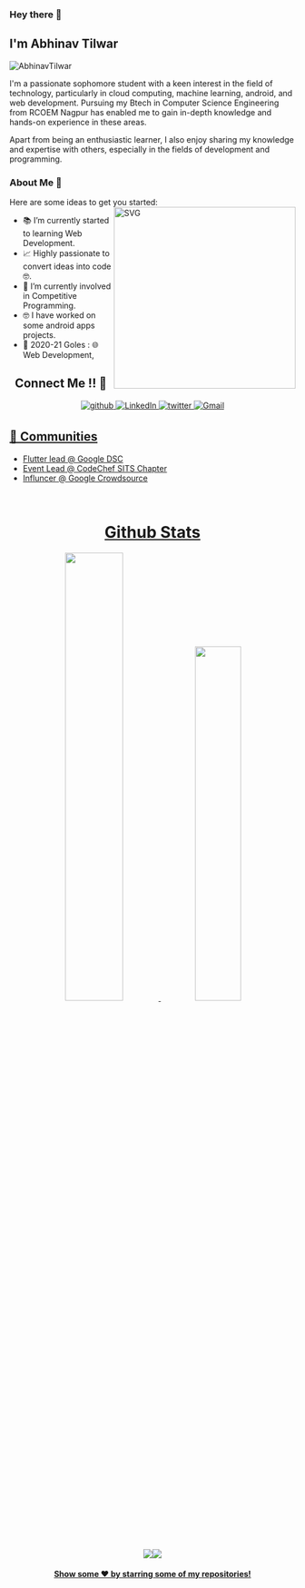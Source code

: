 ### Hey there 👋<h2> I'm Abhinav Tilwar</h2>

<p align="left"> 
	<img src="https://komarev.com/ghpvc/?username=AbhinavTilwar" alt="AbhinavTilwar" /> 
</p>

I'm a passionate sophomore student with a keen interest in the field of technology, particularly in cloud computing, machine learning, android, and web development. Pursuing my Btech in Computer Science Engineering from RCOEM Nagpur has enabled me to gain in-depth knowledge and hands-on experience in these areas.

Apart from being an enthusiastic learner, I also enjoy sharing my knowledge and expertise with others, especially in the fields of development and programming.



 


### About Me 🚀
Here are some ideas to get you started:		
<img align="right" alt="SVG" src="https://user-images.githubusercontent.com/91954929/227848234-d8f9091a-2ab1-4fec-9bbd-facc41d30d44.svg" width="320px" />


- 📚 I’m currently started to learning Web Development.
- 📈 Highly passionate to convert ideas into code 🤓.
- 🔭 I’m currently involved in Competitive Programming.
- 🤓 I have worked on some android apps projects.
- 🎯 2020-21 Goles : 🌐 Web Development, 

<h2 align="center">Connect Me !! 🤝</h2> 

<p align="center">
<a href="https://github.com/AbhinavTilwar" target="_blank">
<img src=https://img.shields.io/badge/github-%2324292e.svg?&style=for-the-badge&logo=github&logoColor=white alt=github style="margin-bottom: 5px;" />
</a>
<a href="https://www.linkedin.com/in/abhinav-tilwar-763232206/" target="_blank">
<img alt="LinkedIn" src="https://img.shields.io/badge/linkedin%20-%230077B5.svg?&style=for-the-badge&logo=linkedin&logoColor=white"/>
</a>
<a href="https://twitter.com/AbhinavTilwar" target="_blank">
<img src=https://img.shields.io/badge/twitter-%2300acee.svg?&style=for-the-badge&logo=twitter&logoColor=white alt=twitter style="margin-bottom: 5px;" />
</a>
<a href="mailto:abhinavtilwar03@gmail.com">
<img alt="Gmail" src="https://img.shields.io/badge/Gmail-D14836?style=for-the-badge&logo=gmail&logoColor=white" />
</p> 


## 👯 Communities
* Flutter lead @ Google DSC
* Event Lead @ CodeChef SITS Chapter
* Influncer @ Google Crowdsource
<br>

<h1 align="center">Github Stats</h1>
 <div align="center" >
<img width="45%" src="https://github-readme-stats.vercel.app/api?username=AbhinavTilwar&show_icons=true"> <img width="40%" src="https://github-readme-stats.vercel.app/api/top-langs/?username=AbhinavTilwar&layout=compact">
</div> 
<div align="center">
 <img src="https://github-readme-streak-stats.herokuapp.com/?user=AbhinavTilwar&)"><img src="https://activity-graph.herokuapp.com/graph?username=AbhinavTilwar&bg_color=FFFFFF&color=000000&line=000000&point=00FF00"></div>




<p align="center">
<h4 align="center">Show some ❤️ by starring some of my <a href="https://github.com/AbhinavTilwar?tab=repositories"> repositories!</a></h4>
</p>
